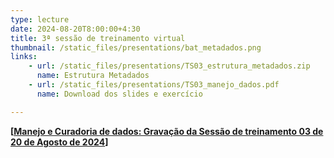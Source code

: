 ```yaml
---
type: lecture
date: 2024-08-20T8:00:00+4:30
title: 3ª sessão de treinamento virtual
thumbnail: /static_files/presentations/bat_metadados.png
links:
    - url: /static_files/presentations/TS03_estrutura_metadados.zip
      name: Estrutura Metadados
    - url: /static_files/presentations/TS03_manejo_dados.pdf
      name: Download dos slides e exercício

---
```

**[[Manejo e Curadoria de dados: Gravação da Sessão de treinamento 03 de 20 de Agosto de 2024](https://youtu.be/u0wDCKLCg7s)]**
